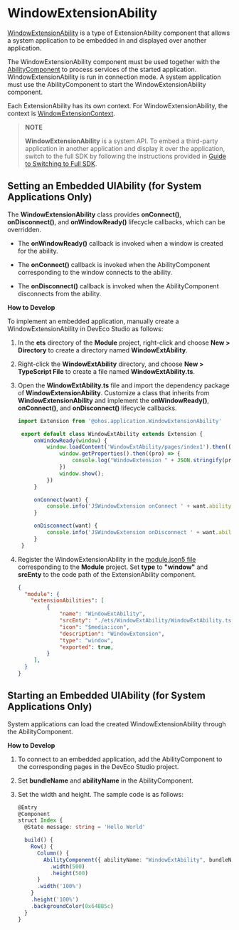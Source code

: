 # WindowExtensionAbility


[WindowExtensionAbility](../reference/apis/js-apis-application-windowExtensionAbility.md) is a type of ExtensionAbility component that allows a system application to be embedded in and displayed over another application.


The WindowExtensionAbility component must be used together with the [AbilityComponent](../reference/arkui-ts/ts-container-ability-component.md) to process services of the started application. WindowExtensionAbility is run in connection mode. A system application must use the AbilityComponent to start the WindowExtensionAbility component.

Each ExtensionAbility has its own context. For WindowExtensionAbility,
the context is [WindowExtensionContext](../reference/apis/js-apis-inner-application-windowExtensionContext.md).

> **NOTE**
>
> **WindowExtensionAbility** is a system API. To embed a third-party application in another application and display it over the application, switch to the full SDK by following the instructions provided in [Guide to Switching to Full SDK](../../application-dev/quick-start/full-sdk-switch-guide.md).
>


## Setting an Embedded UIAbility (for System Applications Only)

The **WindowExtensionAbility** class provides **onConnect()**, **onDisconnect()**, and **onWindowReady()** lifecycle callbacks, which can be overridden.

- The **onWindowReady()** callback is invoked when a window is created for the ability.

- The **onConnect()** callback is invoked when the AbilityComponent corresponding to the window connects to the ability.

- The **onDisconnect()** callback is invoked when the AbilityComponent disconnects from the ability.


**How to Develop**

To implement an embedded application, manually create a WindowExtensionAbility in DevEco Studio as follows:

1. In the **ets** directory of the **Module** project, right-click and choose **New > Directory** to create a directory named **WindowExtAbility**.

2. Right-click the **WindowExtAbility** directory, and choose **New > TypeScript File** to create a file named **WindowExtAbility.ts**.

3. Open the **WindowExtAbility.ts** file and import the dependency package of **WindowExtensionAbility**. Customize a class that inherits from **WindowExtensionAbility** and implement the **onWindowReady()**, **onConnect()**, and **onDisconnect()** lifecycle callbacks.

   ```ts
   import Extension from '@ohos.application.WindowExtensionAbility'

    export default class WindowExtAbility extends Extension {
        onWindowReady(window) {
            window.loadContent('WindowExtAbility/pages/index1').then(() => {
                window.getProperties().then((pro) => {
                    console.log("WindowExtension " + JSON.stringify(pro));
                })
                window.show();
            })
        }

        onConnect(want) {
            console.info('JSWindowExtension onConnect ' + want.abilityName);
        }

        onDisconnect(want) {
            console.info('JSWindowExtension onDisconnect ' + want.abilityName);
        }
    }
   ```

4. Register the WindowExtensionAbility in the [module.json5 file](../quick-start/module-configuration-file.md) corresponding to the **Module** project. Set **type** to **"window"** and **srcEnty** to the code path of the ExtensionAbility component.

   ```json
   {
     "module": {
       "extensionAbilities": [
            {
                "name": "WindowExtAbility",
                "srcEnty": "./ets/WindowExtAbility/WindowExtAbility.ts",
                "icon": "$media:icon",
                "description": "WindowExtension",
                "type": "window",
                "exported": true,
            }
        ],
     }
   }
   ```


## Starting an Embedded UIAbility (for System Applications Only)

System applications can load the created WindowExtensionAbility through the AbilityComponent.

**How to Develop**

1. To connect to an embedded application, add the AbilityComponent to the corresponding pages in the DevEco Studio project.

2. Set **bundleName** and **abilityName** in the AbilityComponent.

3. Set the width and height. The sample code is as follows:

   ```ts
   @Entry
   @Component
   struct Index {
     @State message: string = 'Hello World'
   
     build() {
       Row() {
         Column() {
           AbilityComponent({ abilityName: "WindowExtAbility", bundleName: "com.example.WindowExtAbility"})
             .width(500)
             .height(500)
         }
         .width('100%')
       }
       .height('100%')
       .backgroundColor(0x64BB5c)
     }
   }
   ```